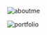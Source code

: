
![aboutme](https://user-images.githubusercontent.com/74523461/116436682-a2455180-a81a-11eb-9963-ebfba5a99992.PNG)

![portfolio](https://user-images.githubusercontent.com/74523461/116762072-572c6980-a9e7-11eb-8216-9f828276dcbc.gif)


